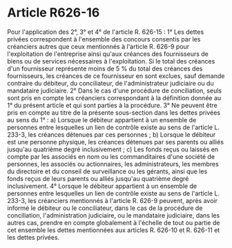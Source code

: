 # Article R626-16

Pour l'application des 2°, 3° et 4° de l'article R. 626-15 :   1° Les dettes privées correspondent à l'ensemble des concours consentis par les créanciers autres que ceux mentionnés à l'article R. 626-9 pour l'exploitation de l'entreprise ainsi qu'aux créances des fournisseurs de biens ou de services nécessaires à l'exploitation.   Si le total des créances d'un fournisseur représente moins de 5 % du total des créances des fournisseurs, les créances de ce fournisseur en sont exclues, sauf demande contraire du débiteur, du conciliateur, de l'administrateur judiciaire ou du mandataire judiciaire.   2° Dans le cas d'une procédure de conciliation, seuls sont pris en compte les créanciers correspondant à la définition donnée au 1° du présent article et qui sont parties à la procédure.   3° Ne peuvent être pris en compte au titre de la présente sous-section dans les dettes privées au sens du 1°  :   a) Lorsque le débiteur appartient à un ensemble de personnes entre lesquelles un lien de contrôle existe au sens de l'article L. 233-3, les créances détenues par ces personnes ;   b) Lorsque le débiteur est une personne physique, les créances détenues par ses parents ou alliés jusqu'au quatrième degré inclusivement ;   c) Les fonds reçus ou laissés en compte par les associés en nom ou les commanditaires d'une société de personnes, les associés ou actionnaires, les administrateurs, les membres du directoire et du conseil de surveillance ou les gérants, ainsi que les fonds reçus de leurs parents ou alliés jusqu'au quatrième degré inclusivement.   4° Lorsque le débiteur appartient à un ensemble de personnes entre lesquelles un lien de contrôle existe au sens de l'article L. 233-3, les créanciers mentionnés à l'article R. 626-9 peuvent, après avoir informé le débiteur ou le conciliateur, dans le cas de la procédure de conciliation, l'administration judiciaire, ou le mandataire judiciaire, dans les autres cas, prendre en compte globalement à l'échelle de tout ou partie de cet ensemble les dettes mentionnées aux articles R. 626-10 et R. 626-11 et les dettes privées.